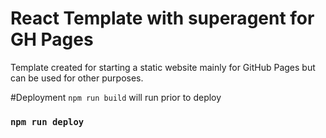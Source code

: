 # React Template with superagent for GH Pages

Template created for starting a static website mainly for GitHub Pages but can be used for other purposes.

#Deployment
`npm run build` will run prior to deploy

### `npm run deploy`